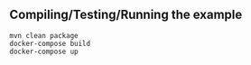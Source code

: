 ## Compiling/Testing/Running the example
    
    mvn clean package
    docker-compose build
    docker-compose up